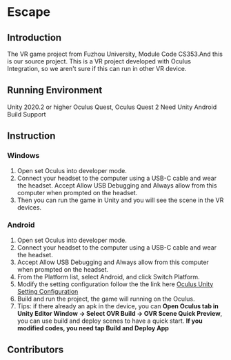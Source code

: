 # Escape

## Introduction
The VR game project from Fuzhou University, Module Code CS353.And this is our source project.
This is a VR project developed with Oculus Integration, so we aren't sure if this can run in other VR device.

## Running Environment
Unity 2020.2 or higher
Oculus Quest, Oculus Quest 2
Need Unity Android Build Support

## Instruction 
### Windows
1. Open set Oculus into developer mode. 
2. Connect your headset to the computer using a USB-C cable and wear the headset. Accept Allow USB Debugging and Always allow from this computer when prompted on the headset. 
3. Then you can run the game in Unity and you will see the scene in the VR devices. 
### Android
1. Open set Oculus into developer mode. 
2. Connect your headset to the computer using a USB-C cable and wear the headset. 
3. Accept Allow USB Debugging and Always allow from this computer when prompted on the headset. 
4. From the Platform list, select Android, and click Switch Platform.
5. Modify the setting configuration follow the the link here [Oculus Unity Setting Configuration](https://developer.oculus.com/documentation/unity/unity-conf-settings/)
6. Build and run the project, the game will running on the Oculus.
7. Tips: if there already an apk in the device, you can **Open Oculus tab in Unity Editor Window -> Select OVR Build -> OVR Scene Quick Preview**, you can use build and deploy scenes to have a quick start. **If you modified codes, you need tap Build and Deploy App**

## Contributors





